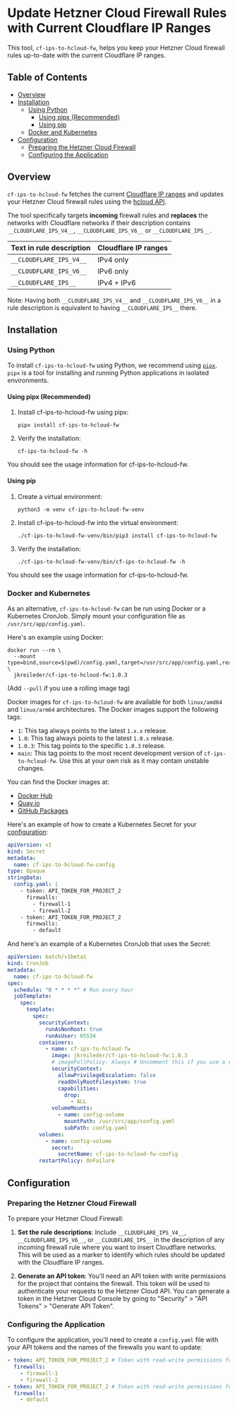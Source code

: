 # Update Hetzner Cloud Firewall Rules with Current Cloudflare IP Ranges  <!-- omit in toc -->

This tool, `cf-ips-to-hcloud-fw`, helps you keep your Hetzner Cloud firewall
rules up-to-date with the current Cloudflare IP ranges.

## Table of Contents <!-- omit in toc -->

- [Overview](#overview)
- [Installation](#installation)
  - [Using Python](#using-python)
    - [Using pipx (Recommended)](#using-pipx-recommended)
    - [Using pip](#using-pip)
  - [Docker and Kubernetes](#docker-and-kubernetes)
- [Configuration](#configuration)
  - [Preparing the Hetzner Cloud Firewall](#preparing-the-hetzner-cloud-firewall)
  - [Configuring the Application](#configuring-the-application)

## Overview

`cf-ips-to-hcloud-fw` fetches the current [Cloudflare IP
ranges](https://www.cloudflare.com/ips/) and updates your Hetzner Cloud firewall
rules using the [hcloud
API](https://docs.hetzner.cloud/#firewall-actions-set-rules).

The tool specifically targets **incoming** firewall rules and **replaces** the
networks with Cloudflare networks if their description contains
`__CLOUDFLARE_IPS_V4__`, `__CLOUDFLARE_IPS_V6__` or `__CLOUDFLARE_IPS__`.

| Text in rule description | Cloudflare IP ranges |
| ------------------------ | -------------------- |
| `__CLOUDFLARE_IPS_V4__`  | IPv4 only            |
| `__CLOUDFLARE_IPS_V6__`  | IPv6 only            |
| `__CLOUDFLARE_IPS__`     | IPv4 + IPv6          |

Note: Having both `__CLOUDFLARE_IPS_V4__` and `__CLOUDFLARE_IPS_V6__` in a rule
description is equivalent to having `__CLOUDFLARE_IPS__` there.

## Installation

### Using Python

To install `cf-ips-to-hcloud-fw` using Python, we recommend using
[`pipx`](https://pipx.pypa.io/).  `pipx` is a tool for installing and running
Python applications in isolated environments.

#### Using pipx (Recommended)

1. Install cf-ips-to-hcloud-fw using pipx:

    ```shell
    pipx install cf-ips-to-hcloud-fw
    ```

2. Verify the installation:

    ```shell
    cf-ips-to-hcloud-fw -h
    ```

You should see the usage information for cf-ips-to-hcloud-fw.

#### Using pip

1. Create a virtual environment:

    ```shell
    python3 -m venv cf-ips-to-hcloud-fw-venv
    ```

2. Install cf-ips-to-hcloud-fw into the virtual environment:

    ```shell
    ./cf-ips-to-hcloud-fw-venv/bin/pip3 install cf-ips-to-hcloud-fw
    ```

3. Verify the installation:

    ```shell
    ./cf-ips-to-hcloud-fw-venv/bin/cf-ips-to-hcloud-fw -h
    ```

You should see the usage information for cf-ips-to-hcloud-fw.

### Docker and Kubernetes

As an alternative, `cf-ips-to-hcloud-fw` can be run using Docker or a Kubernetes
CronJob.  Simply mount your configuration file as `/usr/src/app/config.yaml`.

Here's an example using Docker:

```shell
docker run --rm \
  --mount type=bind,source=$(pwd)/config.yaml,target=/usr/src/app/config.yaml,readonly \
  jkreileder/cf-ips-to-hcloud-fw:1.0.3
```

(Add `--pull` if you use a rolling image tag)

Docker images for `cf-ips-to-hcloud-fw` are available for both `linux/amd64` and
`linux/arm64` architectures.  The Docker images support the following tags:

- `1`: This tag always points to the latest `1.x.x` release.
- `1.0`: This tag always points to the latest `1.0.x` release.
- `1.0.3`: This tag points to the specific `1.0.3` release.
- `main`: This tag points to the most recent development version of
  `cf-ips-to-hcloud-fw`. Use this at your own risk as it may contain unstable
  changes.

You can find the Docker images at:

- [Docker Hub](https://hub.docker.com/r/jkreileder/cf-ips-to-hcloud-fw)
- [Quay.io](https://quay.io/repository/jkreileder/cf-ips-to-hcloud-fw)
- [GitHub Packages](https://github.com/jkreileder/cf-ips-to-hcloud-fw/pkgs/container/cf-ips-to-hcloud-fw)

Here's an example of how to create a Kubernetes Secret for your
[configuration](#configuration):

```yaml
apiVersion: v1
kind: Secret
metadata:
  name: cf-ips-to-hcloud-fw-config
type: Opaque
stringData:
  config.yaml: |
    - token: API_TOKEN_FOR_PROJECT_2
      firewalls:
        - firewall-1
        - firewall-2
    - token: API_TOKEN_FOR_PROJECT_2
      firewalls:
        - default
```

And here's an example of a Kubernetes CronJob that uses the Secret:

```yaml
apiVersion: batch/v1beta1
kind: CronJob
metadata:
  name: cf-ips-to-hcloud-fw
spec:
  schedule: "0 * * * *" # Run every hour
  jobTemplate:
    spec:
      template:
        spec:
          securityContext:
            runAsNonRoot: true
            runAsUser: 65534
          containers:
            - name: cf-ips-to-hcloud-fw
              image: jkreileder/cf-ips-to-hcloud-fw:1.0.3
              # imagePullPolicy: Always # Uncomment this if you use a rolling image tag
              securityContext:
                allowPrivilegeEscalation: false
                readOnlyRootFilesystem: true
                capabilities:
                  drop:
                    - ALL
              volumeMounts:
                - name: config-volume
                  mountPath: /usr/src/app/config.yaml
                  subPath: config.yaml
          volumes:
            - name: config-volume
              secret:
                secretName: cf-ips-to-hcloud-fw-config
          restartPolicy: OnFailure
```

## Configuration

### Preparing the Hetzner Cloud Firewall

To prepare your Hetzner Cloud Firewall:

1. **Set the rule descriptions**: Include `__CLOUDFLARE_IPS_V4__`,
   `__CLOUDFLARE_IPS_V6__`, or `__CLOUDFLARE_IPS__` in the description of any
   incoming firewall rule where you want to insert Cloudflare networks. This
   will be used as a marker to identify which rules should be updated with the
   Cloudflare IP ranges.

2. **Generate an API token**: You'll need an API token with write permissions
   for the project that contains the firewall. This token will be used to
   authenticate your requests to the Hetzner Cloud API. You can generate a token
   in the Hetzner Cloud Console by going to "Security" > "API Tokens" >
   "Generate API Token".

### Configuring the Application

To configure the application, you'll need to create a `config.yaml` file with
your API tokens and the names of the firewalls you want to update:

```yaml
- token: API_TOKEN_FOR_PROJECT_2 # Token with read-write permissions for a Hetzner Cloud project
  firewalls:
    - firewall-1
    - firewall-2
- token: API_TOKEN_FOR_PROJECT_2 # Token with read-write permissions for another Hetzner Cloud project
  firewalls:
    - default
```

